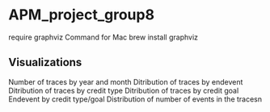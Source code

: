 # APM_project_group8

require graphviz
Command for Mac brew install graphviz


## Visualizations
Number of traces by year and month
Ditribution of traces by endevent
Ditribution of traces by credit type
Ditribution of traces by credit goal
Endevent by credit type/goal
Distribution of number of events in the tracesn